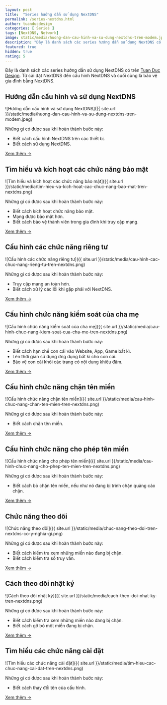 ```yaml
---
layout: post
title:  "Series hướng dẫn sử dụng NextDNS"
permalink: /series-nextdns.html
author: tuanducdesign
categories: [ Series ]
tags: [NextDNS, Network]
image: static/media/huong-dan-cau-hinh-va-su-dung-nextdns-tren-modem.jpeg
description: "Đây là danh sách các series hướng dẫn sử dụng NextDNS có trên Tuan Duc Design. Từ cài đặt NextDNS đến cấu hình NextDNS và cuối cùng là bảo vệ gia đình bằng NextDNS."
featured: true
hidden: true
rating: 5
---
```


Đây là danh sách các series hướng dẫn sử dụng NextDNS có trên [Tuan Duc Design](https://tuanducdesign.com/). Từ cài đặt NextDNS đến cấu hình NextDNS và cuối cùng là bảo vệ gia đình bằng NextDNS.

## Hướng dẫn cấu hình và sử dụng NextDNS

![Hướng dẫn cấu hình và sử dụng NextDNS]({{ site.url }}/static/media/huong-dan-cau-hinh-va-su-dung-nextdns-tren-modem.jpeg)

Những gì có được sau khi hoàn thành bước này:

- Biết cách cấu hình NextDNS trên các thiết bị.
- Biết cách sử dụng NextDNS.

[Xem thêm →](https://tuanducdesign.com/series/huong-dan-cau-hinh-va-su-dung-nextdns-tren-modem.html)

## Tìm hiểu và kích hoạt các chức năng bảo mật

![Tìm hiểu và kích hoạt các chức năng bảo mật]({{ site.url }}/static/media/tim-hieu-va-kich-hoat-cac-chuc-nang-bao-mat-tren-nextdns.png)

Những gì có được sau khi hoàn thành bước này:

- Biết cách kích hoạt chức năng bảo mật.
- Mạng được bảo mật hơn.
- Biết cách bảo vệ thành viên trong gia đình khi truy cập mạng.

[Xem thêm →](https://tuanducdesign.com/series/tim-hieu-va-kich-hoat-cac-chuc-nang-bao-mat-tren-nextdns.html)

## Cấu hình các chức năng riêng tư

![Cấu hình các chức năng riêng tư]({{ site.url }}/static/media/cau-hinh-cac-chuc-nang-rieng-tu-tren-nextdns.png)

Những gì có được sau khi hoàn thành bước này:

- Truy cập mạng an toàn hơn.
- Biết cách xử lý các lỗi khi gặp phải với NextDNS.

[Xem thêm →](https://tuanducdesign.com/series/cau-hinh-cac-chuc-nang-rieng-tu-tren-nextdns.html)

## Cấu hình chức năng kiểm soát của cha mẹ

![Cấu hình chức năng kiểm soát của cha mẹ]({{ site.url }}/static/media/cau-hinh-chuc-nang-kiem-soat-cua-cha-me-tren-nextdns.png)

Những gì có được sau khi hoàn thành bước này:

- Biết cách hạn chế con cái vào Website, App, Game bất kì.
- Lên thời gian sử dụng ứng dụng bất kì cho con cái.
- Bảo vệ con cái khỏi các trang có nội dung khiêu đâm.

[Xem thêm →](https://tuanducdesign.com/series/cau-hinh-chuc-nang-kiem-soat-cua-cha-me-tren-nextdns.html)

## Cấu hình chức năng chặn tên miền

![Cấu hình chức năng chặn tên miền]({{ site.url }}/static/media/cau-hinh-chuc-nang-chan-ten-mien-tren-nextdns.png)

Những gì có được sau khi hoàn thành bước này:

- Biết cách chặn tên miền.

[Xem thêm →](https://tuanducdesign.com/series/cau-hinh-chan-ten-mien-tren-nextdns.html)

## Cấu hình chức năng cho phép tên miền

![Cấu hình chức năng cho phép tên miền]({{ site.url }}/static/media/cau-hinh-chuc-nang-cho-phep-ten-mien-tren-nextdns.png)

Những gì có được sau khi hoàn thành bước này:

- Biết cách bỏ chặn tên miền, nếu như nó đang bị trình chặn quảng cáo chặn.

[Xem thêm →](https://tuanducdesign.com/series/cau-hinh-chuc-nang-cho-phep-ten-mien-tren-nextdns.html)

## Chức năng theo dõi

![Chức năng theo dõi]({{ site.url }}/static/media/chuc-nang-theo-doi-tren-nextdns-co-y-nghia-gi.png)

Những gì có được sau khi hoàn thành bước này:

- Biết cách kiểm tra xem những miền nào đang bị chặn.
- Biết cách kiểm tra số truy vấn.

[Xem thêm →](https://tuanducdesign.com/series/chuc-nang-theo-doi-tren-nextdns-co-y-nghia-gi.html)

## Cách theo dõi nhật ký

![Cách theo dõi nhật ký]({{ site.url }}/static/media/cach-theo-doi-nhat-ky-tren-nextdns.png)

Những gì có được sau khi hoàn thành bước này:

- Biết cách kiểm tra xem những miền nào đang bị chặn.
- Biết cách gỡ bỏ một miền đang bị chặn.

[Xem thêm →](https://tuanducdesign.com/series/cach-theo-doi-nhat-ky-tren-nextdns.html)

## Tìm hiểu các chức năng cài đặt

![Tìm hiểu các chức năng cài đặt]({{ site.url }}/static/media/tim-hieu-cac-chuc-nang-cai-dat-tren-nextdns.png)

Những gì có được sau khi hoàn thành bước này:

- Biết cách thay đổi tên của cấu hình.

[Xem thêm →](https://tuanducdesign.com/series/tim-hieu-cac-chuc-nang-cai-dat-tren-nextdns.html)
